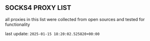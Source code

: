 ## SOCKS4 PROXY LIST

all proxies in this list were collected from open sources and tested for functionality

last update: `2025-01-15 18:20:02.525820+00:00`